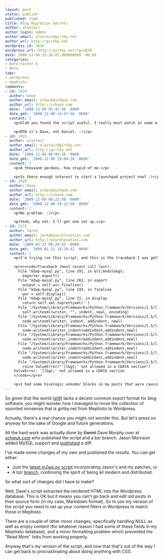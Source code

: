 ```yaml
---
layout: post
status: publish
published: true
title: Blog Migration Secrets
author: alastair
author_login: admin
author_email: alastair@girtby.net
author_url: http://girtby.net
wordpress_id: 3638
wordpress_url: http://girtby.net/?p=3638
date: 2008-12-08 23:26:07.000000000 -06:00
categories:
- Nerd Factor X
- Meta
tags:
- wordpress
- mephisto
comments:
- id: 1924
  author: Dave
  author_email: schwuk@schwuk.com
  author_url: http://schwuk.com
  date: '2008-12-09 01:47:56 -0600'
  date_gmt: '2008-12-08 14:47:56 -0600'
  content: |
    <p>Glad you found the script useful. I really must patch in some of the changes others have made.</p>

    <p>BTW it's Dave, not Daniel. :)</p>
- id: 1925
  author: alastair
  author_email: alastair@girtby.net
  author_url: http://girtby.net
  date: '2008-12-09 06:04:26 -0600'
  date_gmt: '2008-12-08 19:04:26 -0600'
  content: |
    <p>A thousand pardons, how stupid of me.</p>

    <p>Is there enough interest to start a launchpad project now? :)</p>
- id: 1926
  author: Dave
  author_email: schwuk@schwuk.com
  author_url: http://schwuk.com
  date: '2008-12-09 06:22:58 -0600'
  date_gmt: '2008-12-08 19:22:58 -0600'
  content: |
    <p>No problem. :)</p>

    <p>Yeah, why not. I'll get one set up.</p>
- id: 2272
  author: Jared
  author_email: jared@yourelevation.com
  author_url: http://yourelevation.com
  date: '2009-01-22 05:29:42 -0600'
  date_gmt: '2009-01-21 18:29:42 -0600'
  content: |
    <p>I'm trying run this script, and this is the traceback I was getting:</p>

    <pre><code>Traceback (most recent call last):
      File "m2wp-mysql.py", line 291, in &lt;module&gt;
        exporter.export()
      File "m2wp-mysql.py", line 263, in export
        output = self.wxr.finalise()
      File "m2wp-mysql.py", line 193, in finalise
        wxr = self.display()
      File "m2wp-mysql.py", line 72, in display
        return self.xml.toprettyxml('')
      File "/System/Library/Frameworks/Python.framework/Versions/2.5/lib/python2.5/xml/dom/minidom.py", line 57, in toprettyxml
        self.writexml(writer, "", indent, newl, encoding)
      File "/System/Library/Frameworks/Python.framework/Versions/2.5/lib/python2.5/xml/dom/minidom.py", line 1744, in writexml
        node.writexml(writer, indent, addindent, newl)
      File "/System/Library/Frameworks/Python.framework/Versions/2.5/lib/python2.5/xml/dom/minidom.py", line 814, in writexml
        node.writexml(writer,indent+addindent,addindent,newl)
      File "/System/Library/Frameworks/Python.framework/Versions/2.5/lib/python2.5/xml/dom/minidom.py", line 814, in writexml
        node.writexml(writer,indent+addindent,addindent,newl)
      File "/System/Library/Frameworks/Python.framework/Versions/2.5/lib/python2.5/xml/dom/minidom.py", line 814, in writexml
        node.writexml(writer,indent+addindent,addindent,newl)
      File "/System/Library/Frameworks/Python.framework/Versions/2.5/lib/python2.5/xml/dom/minidom.py", line 814, in writexml
        node.writexml(writer,indent+addindent,addindent,newl)
      File "/System/Library/Frameworks/Python.framework/Versions/2.5/lib/python2.5/xml/dom/minidom.py", line 1143, in writexml
        raise ValueError("']]&gt;' not allowed in a CDATA section")
    ValueError: ']]&gt;' not allowed in a CDATA section
    </code></pre>

    <p>I had some hivelogic enkoder blocks in my posts that were causing this.  Took them out and everything was ok.</p>
---
```

So given that the world ([still](/archives/2006/08/14/towards-a-common-blog-export-format/)) lacks a decent common export format for blog software, you might wonder how I managed to move the collection of assorted nonsense that is girtby.net from Mephisto to Wordpress.

Actually, there's a real chance you might not wonder this. But let's press on anyway for the sake of Google and future generations.

All the hard work was actually done by <del datetime="2008-12-08T19:02:50+00:00">Daniel</del> Dave Murphy over at [schwuk.com](http://schwuk.com/articles/2008/03/25/thy-will-be-done-m2wppy-is-released) who published the script and a bzr branch. Jason Morrison added MySQL support and [published](http://jayunit.net/2008/04/16/mephisto-to-wordpress/) a diff.

I've made some changes of my own and published the results. You can get either:

* Just the [latest m2wp.py script](/code/m2wp/m2wp.py) incorporating Jason's and my patches, or
* A bzr [branch](/code/m2wp), continuing the spirit of being all modern and distributed.

So what sort of changes did I have to make?

Well, Dave's script extracted the rendered HTML into the Wordpress database. This is OK but it means you can't go back and edit old posts in their source form (in my case, Markdown format). So to use my version of the script you need to set up your content filters in Wordpress to match those in Mephisto.

There are a couple of other minor changes, specifically handling NULL as well as empty content (for whatever reason I had some of these fields in my Mephisto database), and a minor formatting problem which prevented the "Read More" links from working properly.

Anyway that's my version of the script, and now that that's out of the way I can get back to procrastinating about doing anything with CSS.
